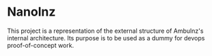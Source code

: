 # Nanolnz

This project is a representation of the external structure of Ambulnz's internal architecture. Its purpose is to be used
as a dummy for devops proof-of-concept work.

